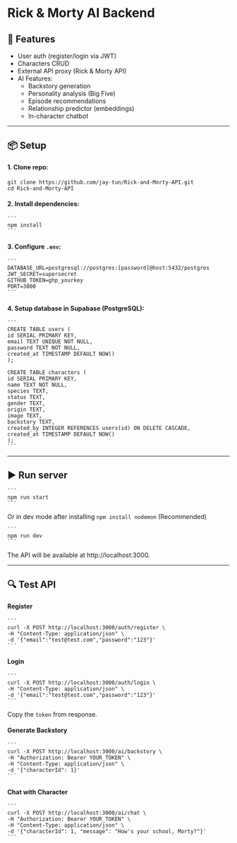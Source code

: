 # Rick & Morty AI Backend

## 🚀 Features
- User auth (register/login via JWT)
- Characters CRUD
- External API proxy (Rick & Morty API)
- AI Features:
  - Backstory generation
  - Personality analysis (Big Five)
  - Episode recommendations
  - Relationship predictor (embeddings)
  - In-character chatbot

---

## 📦 Setup
#### 1. Clone repo:
   ```
   git clone https://github.com/jay-tun/Rick-and-Morty-API.git
   cd Rick-and-Morty-API
   ```

#### 2. Install dependencies:
    ```
    npm install
    ```

#### 3. Configure `.env`:
    ```
    DATABASE_URL=postgresql://postgres:[password]@host:5432/postgres
    JWT_SECRET=supersecret
    GITHUB_TOKEN=ghp_yourkey
    PORT=3000
    ```
#### 4. Setup database in Supabase (PostgreSQL):
    ```
    CREATE TABLE users (
    id SERIAL PRIMARY KEY,
    email TEXT UNIQUE NOT NULL,
    password TEXT NOT NULL,
    created_at TIMESTAMP DEFAULT NOW()
    );

    CREATE TABLE characters (
    id SERIAL PRIMARY KEY,
    name TEXT NOT NULL,
    species TEXT,
    status TEXT,
    gender TEXT,
    origin TEXT,
    image TEXT,
    backstory TEXT,
    created_by INTEGER REFERENCES users(id) ON DELETE CASCADE,
    created_at TIMESTAMP DEFAULT NOW()
    );
    ```

---

## ▶️ Run server

    ```
    npm run start
    ```

Or in dev mode after installing `npm install nodemon` (Recommended)

    ```
    npm run dev
    ```

The API will be available at http://localhost:3000.

---

## 🔍 Test API

#### Register
    ```
    curl -X POST http://localhost:3000/auth/register \
    -H "Content-Type: application/json" \
    -d '{"email":"test@test.com","password":"123"}'
    ```

#### Login
    ```
    curl -X POST http://localhost:3000/auth/login \
    -H "Content-Type: application/json" \
    -d '{"email":"test@test.com","password":"123"}'
    ```

Copy the `token` from response.

#### Generate Backstory
    ```
    curl -X POST http://localhost:3000/ai/backstory \
    -H "Authorization: Bearer YOUR_TOKEN" \
    -H "Content-Type: application/json" \
    -d '{"characterId": 1}'
    ```

#### Chat with Character
    ```
    curl -X POST http://localhost:3000/ai/chat \
    -H "Authorization: Bearer YOUR_TOKEN" \
    -H "Content-Type: application/json" \
    -d '{"characterId": 1, "message": "How's your school, Morty?"}'
    ```
